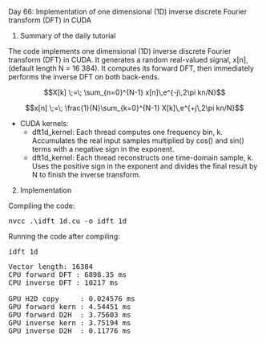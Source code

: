 Day 66: Implementation of one dimensional (1D) inverse discrete Fourier transform (DFT) in CUDA

1) Summary of the daily tutorial

The code implements one dimensional (1D) inverse discrete Fourier transform (DFT) in CUDA. It generates a random real-valued signal, x[n], (default length N = 16 384). It computes its forward DFT, then immediately performs the inverse DFT on both back-ends. 

  ```math
  X[k] \;=\; \sum_{n=0}^{N-1} x[n]\,e^{-j\,2\pi kn/N}
  ```

  ```math
  x[n] \;=\; \frac{1}{N}\sum_{k=0}^{N-1} X[k]\,e^{+j\,2\pi kn/N}
  ```
- CUDA kernels:
  - dft1d_kernel: Each thread computes one frequency bin, k. Accumulates the real input samples multiplied by cos() and sin() terms with a negative sign in the exponent.
  - dft1d_kernel: Each thread reconstructs one time-domain sample, k. Uses the positive sign in the exponent and divides the final result by N to finish the inverse transform.

2) Implementation

Compiling the code:

<pre>nvcc .\idft_1d.cu -o idft_1d</pre>

Running the code after compiling:

<pre>idft_1d</pre>

<pre>Vector length: 16384
CPU forward DFT : 6898.35 ms
CPU inverse DFT : 10217 ms

GPU H2D copy     : 0.024576 ms
GPU forward kern : 4.54451 ms
GPU forward D2H  : 3.75603 ms
GPU inverse kern : 3.75194 ms
GPU inverse D2H  : 0.11776 ms</pre>